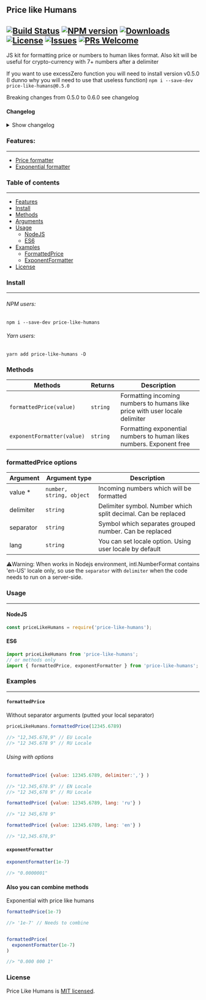 ## Price like Humans
[![Build Status](https://travis-ci.org/irodger/price-like-humans.svg?branch=master)](https://travis-ci.org/irodger/price-like-humans)
[![NPM version](https://badge.fury.io/js/price-like-humans.svg)](http://badge.fury.io/js/price-like-humans)
[![Downloads](https://img.shields.io/npm/dm/price-like-humans.svg)](http://npm-stat.com/charts.html?package=price-like-humans)
[![License](https://img.shields.io/github/license/irodger/price-like-humans.svg?style=flat-square)](https://github.com/irodger/price-like-humans/blob/master/LICENSE)
[![Issues](https://img.shields.io/github/issues/irodger/price-like-humans.svg?style=flat-square)](https://github.com/irodger/price-like-humans/issues)
[![PRs Welcome](https://img.shields.io/badge/PRs-welcome-brightgreen.svg?style=flat-square)](https://github.com/irodger/price-like-humans/pulls)
----
JS kit for formatting price or numbers to human likes format. Also kit will be useful for crypto-currency with 7+ numbers after a delimiter
  
If you want to use excessZero function you will need to install version v0.5.0 (I dunno why you will need to use that useless function)
`npm i --save-dev price-like-humans@0.5.0`

Breaking changes from 0.5.0 to 0.6.0 see changelog
#### Changelog
<details>
    <summary>Show changelog</summary>
    
    v0.6.0
    - Added typescript
    - Added custom locale to formattedPrice
    - Added several tests
    - Removed excessZero function (if you need that func, just parseFloat your number)
    v0.5.0
    - Built with RollUp and Babel
    v0.4.0
    - Updated jest dependencies
    v0.3.5
    - Minor fixes 
    v0.3.1
    - Changed priceFormatter incoming arguments type. Now it takes an object or once value
    - Tested with [Jest](https://github.com/facebook/jest)
    - Refactored locale.js
    - Refactored formattedPrice: Add default values 
</details>

  
### Features:
----
- [Price formatter](#formattedprice)
- [Exponential formatter](#exponentformatter)

### Table of contents
----
- [Features](#features)
- [Install](#install)
- [Methods](#methods)
- [Arguments](#arguments)
- [Usage](#usage)
  - [NodeJS](#nodejs)
  - [ES6](#es6)
- [Examples](#examples)
  - [FormattedPrice](#formattedprice)
  - [ExponentFormatter](#exponentformatter)
- [License](#license)


### Install
----
###### NPM users:
```
npm i --save-dev price-like-humans
```

###### Yarn users:
```
yarn add price-like-humans -D
```

### Methods
| Methods | Returns | Description |
| --- | --- | --- |
| `formattedPrice(value)` | `string` | Formatting incoming numbers to humans like price with user locale delimiter |
| `exponentFormatter(value)` | `string` | Formatting exponential numbers to human likes numbers. Exponent free |

### formattedPrice options
| Argument | Argument type | Description |
| --- | --- | --- |
| value * | `number, string, object` | Incoming numbers which will be formatted |
| delimiter | `string` | Delimiter symbol. Number which split decimal. Can be replaced |
| separator | `string` | Symbol which separates grouped number. Can be replaced |
| lang | `string` | You can set locale option. Using user locale by default |

⚠️Warning: When works in Nodejs environment, intl.NumberFormat contains 'en-US' locale only, so use the `separator` with `delimiter` when the code needs to run on a server-side.

### Usage
----
#### NodeJS
```javascript
const priceLikeHumans = require('price-like-humans');
```

#### ES6
```javascript
import priceLikeHumans from 'price-like-humans';
// or methods only
import { formattedPrice, exponentFormatter } from 'price-like-humans';
```

### Examples
----
#### `formattedPrice`
Without separator arguments (putted your local separator)
```javascript
priceLikeHumans.formattedPrice(12345.6789) 

//> "12,345.678,9" // EU Locale 
//> "12 345.678 9" // RU Locale 
```

###### Using with options
```javascript
formattedPrice( {value: 12345.6789, delimiter:','} ) 

//> "12.345,678.9" // EN Locale 
//> "12 345,678 9" // RU Locale 

formattedPrice( {value: 12345.6789, lang: 'ru'} ) 

//> "12 345,678 9"

formattedPrice( {value: 12345.6789, lang: 'en'} ) 

//> "12,345.678,9"
```

#### `exponentFormatter`
```javascript
exponentFormatter(1e-7) 

//> "0.0000001"
```

#### Also you can combine methods
Exponential with price like humans
```javascript
formattedPrice(1e-7)

//> '1e-7' // Needs to combine


formattedPrice( 
  exponentFormatter(1e-7) 
)

//> "0.000 000 1"
```

### License
Price Like Humans is [MIT licensed](https://github.com/irodger/price-like-humans/LICENSE).
